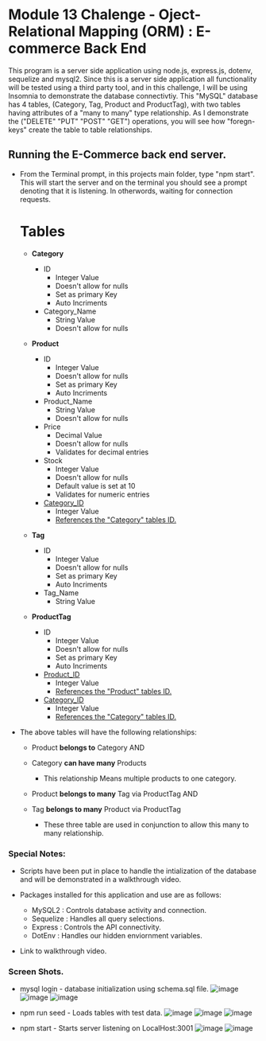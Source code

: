# Module 13 Chalenge - Oject-Relational Mapping (ORM) : E-commerce Back End
This program is a server side application using node.js, express.js, dotenv, sequelize and mysql2. Since this is a server side application all functionality will be tested using a third party tool, and in this challenge, I will be using Insomnia to demonstrate the database connectivtiy. This "MySQL" database has 4 tables,  (Category, Tag, Product and ProductTag), with two tables having attributes of a "many to many" type relationship. As I demonstrate the ("DELETE" "PUT" "POST" "GET") operations, you will see how "foregn-keys" create the table to table relationships. 


## Running the E-Commerce back end server.
* From the Terminal prompt, in this projects main folder, type "npm start". This will start the server and on the terminal you should see a prompt denoting that it is listening. In otherwords, waiting for connection requests. 

    # Tables 
    - <b>Category</b>
        * ID 
            - Integer Value
            - Doesn't allow for nulls
            - Set as primary Key
            - Auto Incriments
        * Category_Name
            - String Value
            - Doesn't allow for nulls
    
    - <b>Product</b>
        * ID
            - Integer Value
            - Doesn't allow for nulls
            - Set as primary Key
            - Auto Incriments
        * Product_Name
            - String Value
            - Doesn't allow for nulls
        * Price
            - Decimal Value
            - Doesn't allow for nulls
            - Validates for decimal entries
        * Stock
            - Integer Value
            - Doesn't allow for nulls
            - Default value is set at 10
            - Validates for numeric entries
        * <u>Category_ID</u>
            - Integer Value
            - <u>References the "Category" tables ID.</u>

    - <b>Tag</b>
        * ID
            - Integer Value
            - Doesn't allow for nulls
            - Set as primary Key
            - Auto Incriments
        * Tag_Name
            - String Value

    - <b>ProductTag</b>
        * ID
            - Integer Value
            - Doesn't allow for nulls
            - Set as primary Key
            - Auto Incriments
        * <u>Product_ID</u>
            - Integer Value
            - <u>References the "Product" tables ID.</u>
        * <u>Category_ID</u>
            - Integer Value
            - <u>References the "Category" tables ID.</u>

* The above tables will have the following relationships:
    - Product <b>belongs to</b> Category   AND
    - Category <b>can have many</b> Products
        - This relationship Means multiple products to one category.
    
    - Product <b>belongs to many</b> Tag via ProductTag   AND
    - Tag <b>belongs to many</b> Product via ProductTag
        - These three table are used in conjunction to allow this many to many relationship.


### Special Notes:
* Scripts have been put in place to handle the intialization of the database and will be demonstrated in a walkthrough video.

* Packages installed for this application and use are as follows:
    - MySQL2 : Controls database activity and connection.
    - Sequelize : Handles all query selections.
    - Express : Controls the API connectivity.
    - DotEnv : Handles our hidden enviornment variables.

* Link to walkthrough video.



### Screen Shots.
* mysql login - database initialization using schema.sql file.
![image](https://user-images.githubusercontent.com/108200823/194578980-82310326-d993-4c2c-b51b-f77e34f2f910.png)
![image](https://user-images.githubusercontent.com/108200823/194579088-a62aa31d-7768-4886-95c7-6856d69fea7a.png)
![image](https://user-images.githubusercontent.com/108200823/194579124-3a4be1cf-e637-4b72-bfa3-eac8c320bee2.png)


* npm run seed - Loads tables with test data.
![image](https://user-images.githubusercontent.com/108200823/194578056-0e8cf64d-f867-4573-9af7-cf22b992529d.png)
![image](https://user-images.githubusercontent.com/108200823/194578117-90d86e83-8393-41d4-9f33-b22aca81bd82.png)
![image](https://user-images.githubusercontent.com/108200823/194578173-87c97eb7-d2cf-4d0f-a659-f5959e037701.png)


* npm start - Starts server listening on LocalHost:3001
![image](https://user-images.githubusercontent.com/108200823/194578251-ab97da80-3363-4194-a940-d47c65bae638.png)
![image](https://user-images.githubusercontent.com/108200823/194578305-776d153b-ac32-4509-9d48-a968f1f36d15.png)
